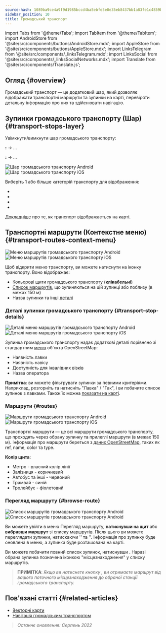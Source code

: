 ```yaml
---
source-hash: 1089ba9ce4a9f9d1985bccd4ba5ebfe5e0e35eb8437bb1a83fe1c4859bf5a769
sidebar_position: 10
title: Громадський транспорт
---
```

import Tabs from '@theme/Tabs';
import TabItem from '@theme/TabItem';
import AndroidStore from '@site/src/components/buttons/AndroidStore.mdx';
import AppleStore from '@site/src/components/buttons/AppleStore.mdx';
import LinksTelegram from '@site/src/components/_linksTelegram.mdx';
import LinksSocial from '@site/src/components/_linksSocialNetworks.mdx';
import Translate from '@site/src/components/Translate.js';



## Огляд {#overview}

Громадський транспорт — це додатковий шар, який дозволяє відображати транспортні маршрути та зупинки на карті, перевіряти детальну інформацію про них та здійснювати навігацію.

## Зупинки громадського транспорту (Шар) {#transport-stops-layer}

Увімкнути/вимкнути шар громадського транспорту:

**<Translate android="true" ids="android_button_seq"/>:** *<Translate android="true" ids="shared_string_menu,configure_map,rendering_category_transport"/> →* &#8230;

<p> </p>

**<Translate ios="true" ids="ios_button_seq"/>:** *<Translate ios="true" ids="shared_string_menu,configure_map,rendering_category_transport"/> →* &#8230;

<p> </p>

![Шар громадського транспорту Android](@site/static/img/map/pt_layer_android.png) ![Шар громадського транспорту iOS](@site/static/img/map/pt_layer_ios.png)

Виберіть 1 або більше категорій транспорту для відображення:

- <Translate android="true" ids="rendering_attr_transportStops_name"/>
- <Translate android="true" ids="rendering_attr_publicTransportMode_name"/>
- <Translate android="true" ids="rendering_attr_tramTrainRoutes_name"/>
- <Translate android="true" ids="rendering_attr_subwayMode_name"/>

[Докладніше](../map/vector-maps.md#transport) про те, як транспорт відображається на карті.


## Транспортні маршрути (Контекстне меню) {#transport-routes-context-menu}

![Меню маршрутів громадського транспорту Android](@site/static/img/map/pt_routemenu_android.png) ![Меню маршрутів громадського транспорту iOS](@site/static/img/map/pt_routemenu_ios.png)

Щоб відкрити меню транспорту, ви можете натиснути на іконку транспорту. Воно відображає:

- Кольорові щити громадського транспорту (**клікабельні**)
- [Список маршрутів](#routes), що зупиняються на цій зупинці або поблизу (в межах 150 м)
- Назва зупинки та інші [деталі](#transport-stop-details)

### Деталі зупинки громадського транспорту {#transport-stop-details}

![Деталі меню маршрутів громадського транспорту Android](@site/static/img/map/pt_routemenu_details_android.png) ![Деталі меню маршрутів громадського транспорту iOS](@site/static/img/map/pt_routemenu_details_ios.png)

Зупинка громадського транспорту надає додаткові деталі порівняно зі стандартним [меню](../map/map-context-menu.md#details) об'єкта OpenStreetMap:

- Наявність лавки
- Наявність навісу
- Доступність для інвалідних візків
- Назва оператора

**Примітка**: ви можете фільтрувати зупинки за певними критеріями. Наприклад, розгорніть та натисніть "Лавка" / "Так", і ви побачите список зупинок з лавками. Також їх можна [показати на карті](../map/point-layers-on-map.md#points-of-interest-pois).


### Маршрути {#routes}

![Маршрути громадського транспорту Android](@site/static/img/map/pt_routes_android.png) ![Маршрути громадського транспорту iOS](@site/static/img/map/pt_routes_ios.png)

Транспортні маршрути — це всі маршрути громадського транспорту, що проходять через обрану зупинку та прилеглі маршрути (в межах 150 м). Інформація про маршрути береться з [даних OpenStreetMap](https://wiki.openstreetmap.org/wiki/Public_transport), таких як ref, name, color та type.

**Колір щита**:

- Метро - власний колір лінії
- Залізниця - коричневий
- Автобус та інші - червоний
- Трамвай - синій
- Тролейбус - фіолетовий

### Перегляд маршруту {#browse-route}

![Список маршрутів громадського транспорту Android](@site/static/img/map/pt_route_list_android.png)  ![Список маршрутів громадського транспорту Android](@site/static/img/map/pt_route_list_ios.png)

Ви можете увійти в меню Перегляд маршруту, **натиснувши на щит** або **вибравши маршрут** зі списку маршрутів. Після цього ви можете переглядати зупинки, натискаючи '<Translate android="true" ids="shared_string_previous"/>' та '<Translate android="true" ids="shared_string_next"/>'. Інформація про зупинку буде оновлена в меню, а зупинка буде розташована на карті.

Ви можете побачити повний список зупинок, натиснувши <Translate android="true" ids="rendering_category_details"/>. Наразі обрана зупинка позначена іконкою "місцезнаходження" у списку маршрутів.

> **ПРИМІТКА**: *Якщо ви натиснете кнопку <Translate android="true" ids="get_directions"/>, ви отримаєте маршрут від вашого поточного місцезнаходження до обраної станції громадського транспорту.*


## Пов'язані статті {#related-articles}

- [Векторні карти](../map/vector-maps.md)
- [Навігація громадським транспортом](../navigation/routing/public-transport-navigation.md)

> *Останнє оновлення: Серпень 2022*